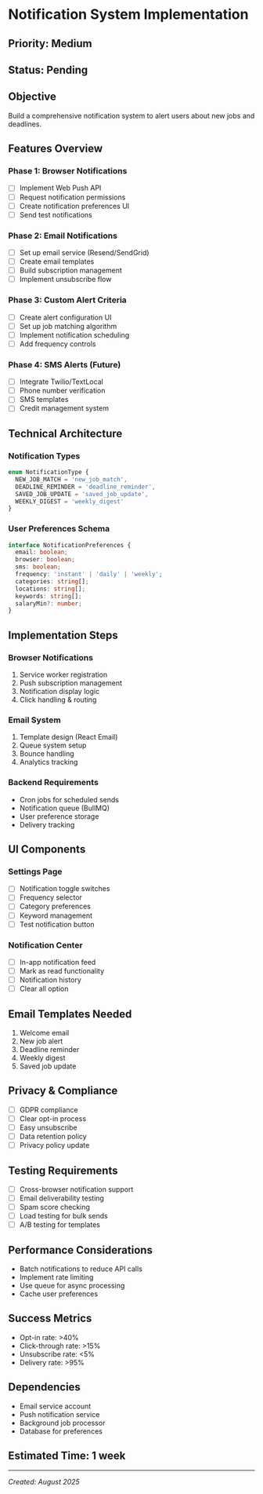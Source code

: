 # Notification System Implementation

## Priority: Medium
## Status: Pending

## Objective
Build a comprehensive notification system to alert users about new jobs and deadlines.

## Features Overview

### Phase 1: Browser Notifications
- [ ] Implement Web Push API
- [ ] Request notification permissions
- [ ] Create notification preferences UI
- [ ] Send test notifications

### Phase 2: Email Notifications
- [ ] Set up email service (Resend/SendGrid)
- [ ] Create email templates
- [ ] Build subscription management
- [ ] Implement unsubscribe flow

### Phase 3: Custom Alert Criteria
- [ ] Create alert configuration UI
- [ ] Set up job matching algorithm
- [ ] Implement notification scheduling
- [ ] Add frequency controls

### Phase 4: SMS Alerts (Future)
- [ ] Integrate Twilio/TextLocal
- [ ] Phone number verification
- [ ] SMS templates
- [ ] Credit management system

## Technical Architecture

### Notification Types
```typescript
enum NotificationType {
  NEW_JOB_MATCH = 'new_job_match',
  DEADLINE_REMINDER = 'deadline_reminder',
  SAVED_JOB_UPDATE = 'saved_job_update',
  WEEKLY_DIGEST = 'weekly_digest'
}
```

### User Preferences Schema
```typescript
interface NotificationPreferences {
  email: boolean;
  browser: boolean;
  sms: boolean;
  frequency: 'instant' | 'daily' | 'weekly';
  categories: string[];
  locations: string[];
  keywords: string[];
  salaryMin?: number;
}
```

## Implementation Steps

### Browser Notifications
1. Service worker registration
2. Push subscription management
3. Notification display logic
4. Click handling & routing

### Email System
1. Template design (React Email)
2. Queue system setup
3. Bounce handling
4. Analytics tracking

### Backend Requirements
- Cron jobs for scheduled sends
- Notification queue (BullMQ)
- User preference storage
- Delivery tracking

## UI Components

### Settings Page
- [ ] Notification toggle switches
- [ ] Frequency selector
- [ ] Category preferences
- [ ] Keyword management
- [ ] Test notification button

### Notification Center
- [ ] In-app notification feed
- [ ] Mark as read functionality
- [ ] Notification history
- [ ] Clear all option

## Email Templates Needed
1. Welcome email
2. New job alert
3. Deadline reminder
4. Weekly digest
5. Saved job update

## Privacy & Compliance
- [ ] GDPR compliance
- [ ] Clear opt-in process
- [ ] Easy unsubscribe
- [ ] Data retention policy
- [ ] Privacy policy update

## Testing Requirements
- [ ] Cross-browser notification support
- [ ] Email deliverability testing
- [ ] Spam score checking
- [ ] Load testing for bulk sends
- [ ] A/B testing for templates

## Performance Considerations
- Batch notifications to reduce API calls
- Implement rate limiting
- Use queue for async processing
- Cache user preferences

## Success Metrics
- Opt-in rate: >40%
- Click-through rate: >15%
- Unsubscribe rate: <5%
- Delivery rate: >95%

## Dependencies
- Email service account
- Push notification service
- Background job processor
- Database for preferences

## Estimated Time: 1 week

---
*Created: August 2025*